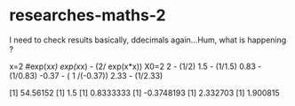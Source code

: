 # researches-maths-2
I need to check results
basically, ddecimals again...Hum, what is happening ?


x=2
#exp(x*x)
exp(x*x) - (2/ exp(x*x))
X0=2
2 - (1/2)
1.5 - (1/1.5)
0.83 - (1/0.83)
-0.37 - ( 1 /(-0.37))
2.33 - (1/2.33)
              

[1] 54.56152
[1] 1.5
[1] 0.8333333
[1] -0.3748193
[1] 2.332703
[1] 1.900815
